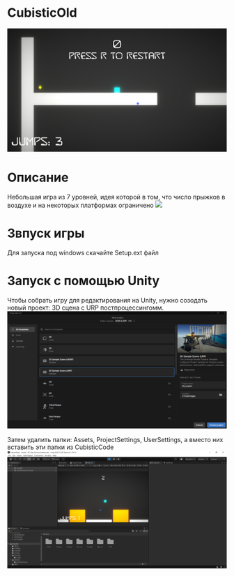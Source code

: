 # CubisticOld

![](ImagesCubistic/Game.png)

# Описание
Небольшая игра из 7 уровней, идея которой в том, что число прыжков в воздухе и на некоторых платформах ограничено
![](ImagesCubistic/Gameplay.gif)

# Звпуск игры
Для запуска под windows скачайте Setup.ext файл

# Запуск с помощью Unity
Чтобы собрать игру для редактирования на Unity, нужно созодать новый проект: 3D сцена с URP постпроцессингомм.
![](ImagesCubistic/CreatingProject.png)

Затем удалить папки: Assets, ProjectSettings, UserSettings, а вместо них вставить эти папки из CubisticCode
![](ImagesCubistic/Unity.png)
